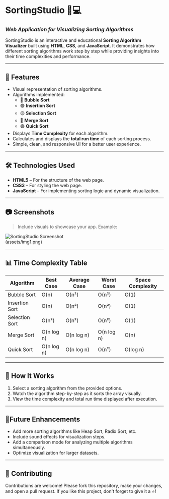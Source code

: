 # **SortingStudio** 🎨💻  
### *Web Application for Visualizing Sorting Algorithms*

SortingStudio is an interactive and educational **Sorting Algorithm Visualizer** built using **HTML**, **CSS**, and **JavaScript**. It demonstrates how different sorting algorithms work step by step while providing insights into their time complexities and performance.

---

## 🚀 **Features**
- Visual representation of sorting algorithms.
- Algorithms implemented:
  - 🔵 **Bubble Sort**  
  - 🟢 **Insertion Sort**  
  - 🟡 **Selection Sort**  
  - 🔴 **Merge Sort**  
  - 🟣 **Quick Sort**  
- Displays **Time Complexity** for each algorithm.
- Calculates and displays the **total run time** of each sorting process.
- Simple, clean, and responsive UI for a better user experience.

---

## 🛠️ **Technologies Used**
- **HTML5** – For the structure of the web page.  
- **CSS3** – For styling the web page.  
- **JavaScript** – For implementing sorting logic and dynamic visualization.

---

## 📷 **Screenshots**  
> Include visuals to showcase your app. Example:

![SortingStudio Screenshot](#)  
(assets/img1.png)

---

## 📊 **Time Complexity Table**

| **Algorithm**      | **Best Case** | **Average Case** | **Worst Case** | **Space Complexity** |
|---------------------|--------------|-----------------|---------------|----------------------|
| Bubble Sort         | O(n)         | O(n²)           | O(n²)         | O(1)                 |
| Insertion Sort      | O(n)         | O(n²)           | O(n²)         | O(1)                 |
| Selection Sort      | O(n²)        | O(n²)           | O(n²)         | O(1)                 |
| Merge Sort          | O(n log n)   | O(n log n)      | O(n log n)    | O(n)                 |
| Quick Sort          | O(n log n)   | O(n log n)      | O(n²)         | O(log n)             |

---

## 🎥 **How It Works**
1. Select a sorting algorithm from the provided options.
2. Watch the algorithm step-by-step as it sorts the array visually.
3. View the time complexity and total run time displayed after execution.

---

## 🔮**Future Enhancements**
- Add more sorting algorithms like Heap Sort, Radix Sort, etc.
- Include sound effects for visualization steps.
- Add a comparison mode for analyzing multiple algorithms simultaneously.
- Optimize visualization for larger datasets.

---

## 🤝 **Contributing**  
Contributions are welcome! Please fork this repository, make your changes, and open a pull request. If you like this project, don't forget to give it a ⭐!  

